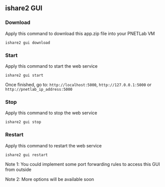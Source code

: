 ## ishare2 GUI

### Download
Apply this command to download this app.zip file into your PNETLab VM
```linux
ishare2 gui download
```

### Start
Apply this command to start the web service
```linux
ishare2 gui start
```
Once finished, go to:
`http://localhost:5000`,
`http://127.0.0.1:5000` or
`http://pnetlab_ip_address:5000`

### Stop
Apply this command to stop the web service
```linux
ishare2 gui stop
```

### Restart
Apply this command to restart the web service
```linux
ishare2 gui restart
```

Note 1: You could implement some port forwarding rules to access this GUI from outside

Note 2: More options will be available soon
